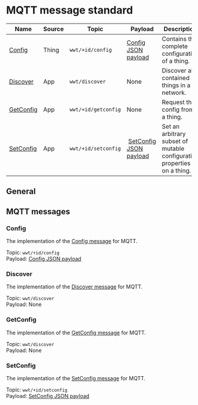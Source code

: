 # MQTT message standard

| Name | Source | Topic | Payload | Description |
|-|-|-|-|-|
| [Config](#config) | Thing | `wwt/+id/config` | [Config JSON payload](Payload.md#config-json-payload) | Contains the complete configuration of a thing. |
| [Discover](#discover) | App | `wwt/discover` | None | Discover all contained things in a network. |
| [GetConfig](#getconfig) | App | `wwt/+id/getconfig` | None | Request the config from a thing. |
| [SetConfig](#setconfig) | App | `wwt/+id/setconfig` | [SetConfig JSON payload](Payload.md#setconfig-json-payload) | Set an arbitrary subset of mutable configuration properties on a thing. |

## General

## MQTT messages

### Config

The implementation of the [Config message](Message.md#config) for MQTT.

Topic: `wwt/+id/config`  
Payload: [Config JSON payload](Payload.md#config-json-payload)  

### Discover

The implementation of the [Discover message](Message.md#config) for MQTT.

Topic: `wwt/discover`  
Payload: None  

### GetConfig

The implementation of the [GetConfig message](Message.md#getconfig) for MQTT.

Topic: `wwt/discover`  
Payload: None  

### SetConfig

The implementation of the [SetConfig message](Message.md#setconfig) for MQTT.

Topic: `wwt/+id/setconfig`  
Payload: [SetConfig JSON payload](Payload.md#setconfig-json-payload)  
